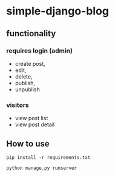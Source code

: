 # simple-django-blog

## functionality
### requires login (admin)
  * create post,
  * edit,
  * delete,
  * publish,
  * unpublish

### visitors
  * view post list
  * view post detail
  
  
 ## How to use
 ```
 pip install -r requirements.txt
 ```
 ```
 python manage.py runserver
 ```

